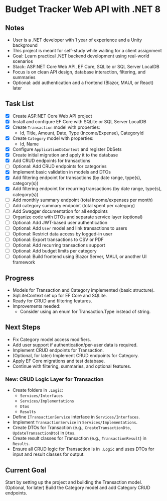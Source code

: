 # Budget Tracker Web API with .NET 8

## Notes
- User is a .NET developer with 1 year of experience and a Unity background
- This project is meant for self-study while waiting for a client assignment
- Goal: Learn practical .NET backend development using real-world scenarios
- Stack: ASP.NET Core Web API, EF Core, SQLite or SQL Server LocalDB
- Focus is on clean API design, database interaction, filtering, and summaries
- Optional: add authentication and a frontend (Blazor, MAUI, or React) later

## Task List
- [x] Create ASP.NET Core Web API project
- [x] Install and configure EF Core with SQLite or SQL Server LocalDB
- [x] Create `Transaction` model with properties:
    - Id, Title, Amount, Date, Type (Income/Expense), CategoryId
- [x] Create `Category` model with properties:
    - Id, Name
- [x] Configure `ApplicationDbContext` and register DbSets
- [x] Create initial migration and apply it to the database
- [x] Add CRUD endpoints for transactions
- [ ] Optional: Add CRUD endpoints for categories
- [x] Implement basic validation in models and DTOs
- [x] Add filtering endpoint for transactions (by date range, type(s), category(s))
- [x] Add filtering endpoint for recurring transactions (by date range, type(s), category(s))
- [ ] Add monthly summary endpoint (total income/expenses per month)
- [ ] Add category summary endpoint (total spent per category)
- [ ] Add Swagger documentation for all endpoints
- [ ] Organize code with DTOs and separate service layer (optional)
- [ ] Optional: Add JWT-based user authentication
- [ ] Optional: Add `User` model and link transactions to users
- [ ] Optional: Restrict data access by logged-in user
- [ ] Optional: Export transactions to CSV or PDF
- [ ] Optional: Add recurring transactions support
- [ ] Optional: Add budget limits per category
- [ ] Optional: Build frontend using Blazor Server, MAUI, or another UI framework

## Progress
- Models for Transaction and Category implemented (basic structure).
- SqlLiteContext set up for EF Core and SQLite.
- Ready for CRUD and filtering features.
- Improvements needed:
    - Consider using an enum for Transaction.Type instead of string.

## Next Steps
- Fix Category model access modifiers.
- Add user support if authentication/per-user data is required.
- Implement CRUD endpoints for Transaction.
- (Optional, for later) Implement CRUD endpoints for Category.
- Apply EF Core migrations and test database.
- Continue with filtering, summaries, and optional features.

### New: CRUD Logic Layer for Transaction
- Create folders in `.Logic`:
    - `Services/Interfaces`
    - `Services/Implementations`
    - `Dtos`
    - `Results`
- Define `ITransactionService` interface in `Services/Interfaces`.
- Implement `TransactionService` in `Services/Implementations`.
- Create DTOs for Transaction (e.g., `CreateTransactionDto`, `UpdateTransactionDto`) in `Dtos`.
- Create result classes for Transaction (e.g., `TransactionResult`) in `Results`.
- Ensure all CRUD logic for Transaction is in `.Logic` and uses DTOs for input and result classes for output.

## Current Goal
Start by setting up the project and building the Transaction model.
(Optional, for later) Build the Category model and add Category CRUD endpoints.
